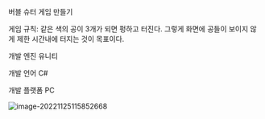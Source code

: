 버블 슈터 게임 만들기

게임 규칙:
같은 색의 공이 3개가 되면 펑하고 터진다.
그렇게 화면에 공들이 보이지 않게 제한 시간내에 터지는 것이 목표이다.



개발 엔진 유니티 

개발 언어 C#

개발 플랫폼 PC





![image-20221125115852668](C:\Users\LG\AppData\Roaming\Typora\typora-user-images\image-20221125115852668.png)